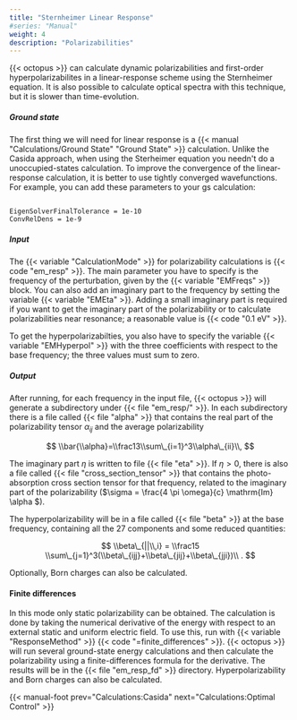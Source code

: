 ```yaml
---
title: "Sternheimer Linear Response"
#series: "Manual"
weight: 4
description: "Polarizabilities"
---
```



{{< octopus >}} can calculate dynamic polarizabilities and first-order hyperpolarizabilites in a linear-response scheme using the Sternheimer equation. It is also possible to calculate optical spectra with this technique, but it is slower than time-evolution.

##### Ground state

The first thing we will need for linear response is a {{< manual "Calculations/Ground State" "Ground State" >}} calculation. Unlike the Casida approach, when using the Sterheimer equation you needn't do a unoccupied-states calculation. To improve the convergence of the linear-response calculation, it is better to use tightly converged wavefunctions. For example, you can add these parameters to your gs calculation:

```text

EigenSolverFinalTolerance = 1e-10
ConvRelDens = 1e-9
```

##### Input

The {{< variable "CalculationMode" >}} for polarizability calculations is {{< code "em_resp" >}}. The main parameter you have to specify is the frequency of the perturbation, given by the {{< variable "EMFreqs" >}} block. You can also add an imaginary part to the frequency by setting the variable {{< variable "EMEta" >}}. Adding a small imaginary part is required if you want to get the imaginary part of the polarizability or to calculate polarizabilities near resonance; a reasonable value is {{< code "0.1 eV" >}}.

To get the hyperpolarizabilties, you also have to specify the variable {{< variable "EMHyperpol" >}} with the three coefficients with respect to the base frequency; the three values must sum to zero.

##### Output

After running, for each frequency in the input file, {{< octopus >}} will generate a subdirectory under {{< file "em_resp/" >}}. In each subdirectory there is a file called {{< file "alpha" >}} that contains the real part of the polarizability tensor $\alpha_{ij}$ and the average polarizability

$$
\\bar{\\alpha}=\\frac13\\sum\_{i=1}^3\\alpha\_{ii}\\,
$$

The imaginary part $\eta$ is written to file {{< file "eta" >}}. If $\eta > 0$, there is also a file called {{< file "cross_section_tensor" >}} that contains the photo-absorption cross section tensor for that frequency, related to the imaginary part of the polarizability ($\sigma = \frac{4 \pi \omega}{c} \mathrm{Im} \alpha $).

The hyperpolarizability will be in a file called {{< file "beta" >}} at the base frequency, containing all the 27 components and some reduced quantities:

$$
\\beta\_{||\\,i} = \\frac15 \\sum\_{j=1}^3(\\beta\_{ijj}+\\beta\_{jij}+\\beta\_{jji})\\ .
$$

Optionally, Born charges can also be calculated.

#### Finite differences

In this mode only static polarizability can be obtained. The calculation is done by taking the numerical derivative of the energy with respect to an external static and uniform electric field. To use this, run with {{< variable "ResponseMethod" >}} {{< code "=finite_differences" >}}. {{< octopus >}} will run several ground-state energy calculations and then calculate the polarizability using a finite-differences formula for the derivative. The results will be in the {{< file "em_resp_fd" >}} directory. Hyperpolarizability and Born charges can also be calculated.

{{< manual-foot prev="Calculations:Casida" next="Calculations:Optimal Control" >}}
